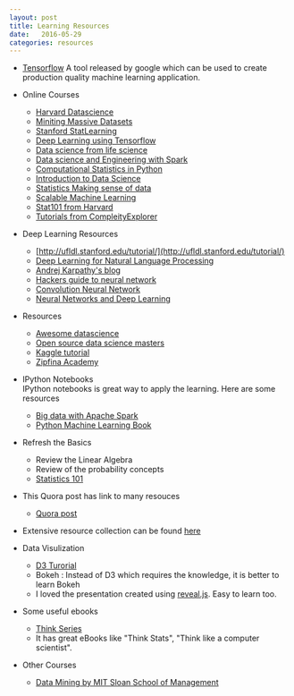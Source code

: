 ```yaml
---
layout: post
title: Learning Resources
date:   2016-05-29
categories: resources
---
```


* [Tensorflow](https://www.tensorflow.org) A tool released by 
  google which can be used to create production quality machine 
  learning application.
  
* Online Courses  
   * [Harvard Datascience](http://cs109.github.io/2015/pages/videos.html)  
   * [Miniting Massive Datasets](https://www.coursera.org/course/mmds)  
   * [Stanford StatLearning](https://lagunita.stanford.edu/courses/HumanitiesScience/StatLearning/Winter2014/about)  
   * [Deep Learning using Tensorflow](https://www.udacity.com/course/deep-learning--ud730)  
   * [Data science from life science](https://www.edx.org/course/data-analysis-life-sciences-4-high-harvardx-ph525-4x-0)  
   * [Data science and Engineering with Spark](https://www.edx.org/xseries/data-science-engineering-spark#courses)   
   * [Computational Statistics in Python](http://people.duke.edu/~ccc14/sta-663/index.html)  
   * [Introduction to Data Science](https://www.coursera.org/course/datasci)
   * [Statistics Making sense of data](https://www.coursera.org/course/introstats)
   * [Scalable Machine Learning](https://courses.edx.org/courses/BerkeleyX/CS190.1x/1T2015/info)
   * [Stat101 from Harvard](http://isites.harvard.edu/icb/icb.do?keyword=k101665)
   * [Tutorials from CompleityExplorer](https://www.complexityexplorer.org/tutorials)


* Deep Learning Resources  
   * [http://ufldl.stanford.edu/tutorial/](http://ufldl.stanford.edu/tutorial/)
   * [Deep Learning for Natural Language Processing](http://cs224d.stanford.edu/syllabus.html)
   * [Andrej Karpathy's blog](http://karpathy.github.io/)
   * [Hackers guide to neural network](http://karpathy.github.io/neuralnets/)
   * [Convolution Neural Network](http://cs231n.github.io/)
   * [Neural Networks and Deep Learning](http://neuralnetworksanddeeplearning.com/)

* Resources  
  * [Awesome datascience](https://github.com/okulbilisim/awesome-datascience)
  * [Open source data science masters](http://datasciencemasters.org/)
  * [Kaggle tutorial](https://www.kaggle.com/wiki/Tutorials)
  * [Zipfina Academy](http://www.zipfianacademy.com/blog/post/46864003608/a-practical-intro-to-data-science)

* IPython Notebooks  
  IPython notebooks is great way to apply the learning. 
  Here are some resources
  
  * [Big data with Apache Spark](https://katrinadataing.wordpress.com/2015/12/29/big-data-with-apache-spark/)
  * [Python Machine Learning Book](https://github.com/rasbt/python-machine-learning-book)

* Refresh the Basics
  * Review the Linear Algebra
  * Review of the probability concepts
  * [Statistics 101](http://projects.iq.harvard.edu/stat110/youtube)

* This Quora post has link to many resouces
  * [Quora post](https://www.quora.com/How-can-I-become-a-data-scientist-1)

* Extensive resource collection can be found [here](https://github.com/aymericdamien/Machine-Learning-Tutorials)

* Data Visulization  
  * [D3 Turorial](https://www.dashingd3js.com/table-of-contents)
  * Bokeh : Instead of D3 which requires the knowledge, it is better to learn Bokeh
  * I loved the presentation created using [reveal.js](http://lab.hakim.se/reveal-js/). Easy to learn too.

* Some useful ebooks
  * [Think Series](http://greenteapress.com/wp/)
  * It has great eBooks like "Think Stats", "Think like a computer scientist".

* Other Courses
  * [Data Mining by MIT Sloan School of Management](http://ocw.mit.edu/courses/sloan-school-of-management/15-062-data-mining-spring-2003/lecture-notes/)
